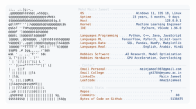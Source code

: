 <picture>
  <source srcset="https://raw.githubusercontent.com/mmazinjameel/mmazinjameel/main/dark_mode.svg?v=1744654451" media="(prefers-color-scheme: dark)">
  <img src="https://raw.githubusercontent.com/mmazinjameel/mmazinjameel/main/light_mode.svg?v=1744654451">
</picture>

